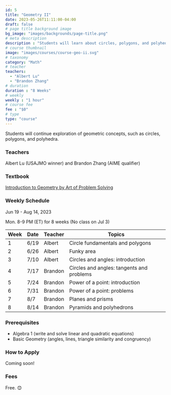 ```yaml
---
id: 5
title: "Geometry II"
date: 2023-05-26T11:11:00-04:00
draft: false
# page title background image
bg_image: "images/backgrounds/page-title.png"
# meta description
description : "Students will learn about circles, polygons, and polyhedra."
# course thumbnail
image: "images/courses/course-geo-ii.svg"
# taxonomy
category: "Math"
# teacher
teachers:
  - "Albert Lu"
  - "Brandon Zhang"
# duration
duration : "8 Weeks"
# weekly
weekly : "1 hour"
# course fee
fee : "$0"
# type
type: "course"
---
```


Students will continue exploration of geometric concepts, such as circles, polygons, and polyhedra.

### Teachers

Albert Lu (USAJMO winner) and Brandon Zhang (AIME qualifier)

### Textbook

[Introduction to Geometry by Art of Problem Solving](https://artofproblemsolving.com/store/item/intro-geometry)

### Weekly Schedule

Jun 19 - Aug 14, 2023

Mon. 8-9 PM (ET) for 8 weeks (No class on Jul 3)

Week|   Date|  Teacher |  Topics
----|-------|----------|------------
1   |6/19   |Albert    |Circle fundamentals and polygons
2   |6/26   |Albert    |Funky area
3   |7/10   |Albert    |Circles and angles: introduction
4   |7/17   |Brandon   |Circles and angles: tangents and problems
5   |7/24   |Brandon   |Power of a point: introduction
6   |7/31   |Brandon   |Power of a point: problems
7   |8/7    |Brandon   |Planes and prisms
8   |8/14   |Brandon   |Pyramids and polyhedrons

### Prerequisites

* Algebra 1 (write and solve linear and quadratic equations)
* Basic Geometry (angles, lines, triangle similarity and congruency)

### How to Apply

Coming soon!

### Fees

Free. 😊

